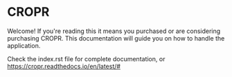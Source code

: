 CROPR
=====


Welcome! If you're reading this it means you purchased or are considering purchasing CROPR.
This documentation will guide you on how to handle the application.

Check the index.rst file for complete documentation, or
https://cropr.readthedocs.io/en/latest/#
